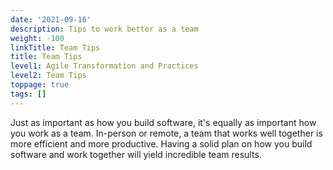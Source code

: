 ```yaml
---
date: '2021-09-16'
description: Tips to work better as a team
weight: -100
linkTitle: Team Tips
title: Team Tips
level1: Agile Transformation and Practices
level2: Team Tips
toppage: true
tags: []
---
```


Just as important as how you build software, it's equally as important how you work as a team. In-person or remote, a team that works well together is more efficient and more productive. Having a solid plan on how you build software and work together will yield incredible team results.
